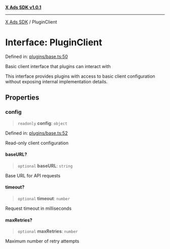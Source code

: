[**X Ads SDK v1.0.1**](../README.md)

***

[X Ads SDK](../globals.md) / PluginClient

# Interface: PluginClient

Defined in: [plugins/base.ts:50](https://github.com/kage1020/x-ads-sdk/blob/main/src/plugins/base.ts#L50)

Basic client interface that plugins can interact with

This interface provides plugins with access to basic client
configuration without exposing internal implementation details.

## Properties

### config

> `readonly` **config**: `object`

Defined in: [plugins/base.ts:52](https://github.com/kage1020/x-ads-sdk/blob/main/src/plugins/base.ts#L52)

Read-only client configuration

#### baseURL?

> `optional` **baseURL**: `string`

Base URL for API requests

#### timeout?

> `optional` **timeout**: `number`

Request timeout in milliseconds

#### maxRetries?

> `optional` **maxRetries**: `number`

Maximum number of retry attempts
